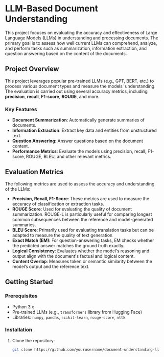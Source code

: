 # LLM-Based Document Understanding

This project focuses on evaluating the accuracy and effectiveness of Large Language Models (LLMs) in understanding and processing documents. The primary goal is to assess how well current LLMs can comprehend, analyze, and perform tasks such as summarization, information extraction, and question answering based on the content of the documents.

## Project Overview

This project leverages popular pre-trained LLMs (e.g., GPT, BERT, etc.) to process various document types and measure the models' understanding. The evaluation is carried out using several accuracy metrics, including **precision**, **recall**, **F1-score**, **ROUGE**, and more.

### Key Features

- **Document Summarization**: Automatically generate summaries of documents.
- **Information Extraction**: Extract key data and entities from unstructured text.
- **Question Answering**: Answer questions based on the document content.
- **Performance Metrics**: Evaluate the models using precision, recall, F1-score, ROUGE, BLEU, and other relevant metrics.

## Evaluation Metrics

The following metrics are used to assess the accuracy and understanding of the LLMs:

- **Precision, Recall, F1-Score**: These metrics are used to measure the accuracy of classification or extraction tasks.
- **ROUGE Score**: Used for evaluating the quality of document summarization. ROUGE-L is particularly useful for comparing longest common subsequences between the reference and model-generated summaries.
- **BLEU Score**: Primarily used for evaluating translation tasks but can be adapted to measure the quality of text generation.
- **Exact Match (EM)**: For question-answering tasks, EM checks whether the predicted answer matches the ground truth exactly.
- **Logical Consistency**: Evaluates whether the model's reasoning and output align with the document's factual and logical content.
- **Content Overlap**: Measures token or semantic similarity between the model’s output and the reference text.

## Getting Started

### Prerequisites

- Python 3.x
- Pre-trained LLMs (e.g., `transformers` library from Hugging Face)
- Libraries: `numpy`, `pandas`, `scikit-learn`, `rouge-score`, `nltk`

### Installation

1. Clone the repository:
   ```bash
   git clone https://github.com/yourusername/document-understanding-llm.git
